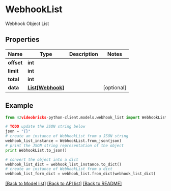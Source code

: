 # WebhookList

Webhook Object List

## Properties
Name | Type | Description | Notes
------------ | ------------- | ------------- | -------------
**offset** | **int** |  | 
**limit** | **int** |  | 
**total** | **int** |  | 
**data** | [**List[Webhook]**](Webhook.md) |  | [optional] 

## Example

```python
from 42videobricks-python-client.models.webhook_list import WebhookList

# TODO update the JSON string below
json = "{}"
# create an instance of WebhookList from a JSON string
webhook_list_instance = WebhookList.from_json(json)
# print the JSON string representation of the object
print WebhookList.to_json()

# convert the object into a dict
webhook_list_dict = webhook_list_instance.to_dict()
# create an instance of WebhookList from a dict
webhook_list_form_dict = webhook_list.from_dict(webhook_list_dict)
```
[[Back to Model list]](../README.md#documentation-for-models) [[Back to API list]](../README.md#documentation-for-api-endpoints) [[Back to README]](../README.md)


